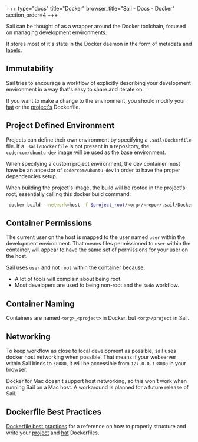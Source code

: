 +++
type="docs"
title="Docker"
browser_title="Sail - Docs - Docker"
section_order=4
+++

Sail can be thought of as a wrapper around the Docker toolchain, focused
on managing development environments.

It stores most of it's state in the Docker daemon
in the form of metadata and [labels](/docs/concepts/labels/).


## Immutability

Sail tries to encourage a workflow of explicitly describing your development environment in a way
that's easy to share and iterate on.

If you want to make a change to the environment, you should modify your [hat](/docs/concepts/hats/) or the [project's](/docs/concepts/projects/)
Dockerfile.

## Project Defined Environment

Projects can define their own environment by specifying a `.sail/Dockerfile` file.
If a `.sail/Dockerfile` is not present in a repository, the `codercom/ubuntu-dev`
image will be used as the base environment.

When specifying a custom project environment, the dev container must have
be an ancestor of `codercom/ubuntu-dev` in order to have the proper dependencies
setup.

When building the project's image, the build will be rooted in the project's root,
essentially calling this docker build command:

```bash
 docker build --network=host -f $project_root/<org>/<repo>/.sail/Dockerfile $project_root/<org>/<repo>
```

## Container Permissions

The current user on the host is mapped to the user named `user` within
the development environment.  That means files permissioned to `user` within
the container, will appear to have the same set of permissions for your user on the host.


Sail uses `user` and not `root` within the container because:

- A lot of tools will complain about being root.
- Most developers are used to being non-root and the `sudo` workflow.

## Container Naming

Containers are named `<org>_<project>` in Docker, but `<org>/project` in Sail.

## Networking

To keep workflow as close to local development as possible, sail uses docker
host networking when possible. That means if your webserver within Sail binds
to `:8080`, it will be accessible from `127.0.0.1:8080` in your browser.

Docker for Mac doesn't support host networking, so this won't work when running
Sail on a Mac host. A workaround is planned for a future release of Sail.

## Dockerfile Best Practices

[Dockerfile best practices](https://docs.docker.com/develop/develop-images/dockerfile_best-practices/) 
for a reference on how to properly structure and write your [project](/docs/concepts/projects/) and [hat](/docs/concepts/hats/)
Dockerfiles.
